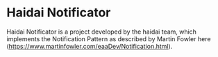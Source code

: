 
# Haidai Notificator

Haidai Notificator is a project developed by the haidai team, which implements the Notification Pattern as described by Martin Fowler here (https://www.martinfowler.com/eaaDev/Notification.html).
